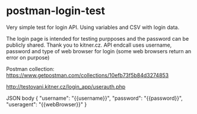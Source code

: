 # postman-login-test

Very simple test for login API.
Using variables and CSV with login data.

The login page is intended for testing purpposes and the password can be publicly shared. Thank you to kitner.cz. 
API endcall uses username, password and type of web browser for login (some web browsers return an error on purpose)

Postman collection: https://www.getpostman.com/collections/10efb73f5b84d3274853



http://testovani.kitner.cz/login_app/userauth.php

JSON body
{
    "username": "{{username}}",
    "password": "{{password}}",
    "useragent": "{{webBrowser}}"
}